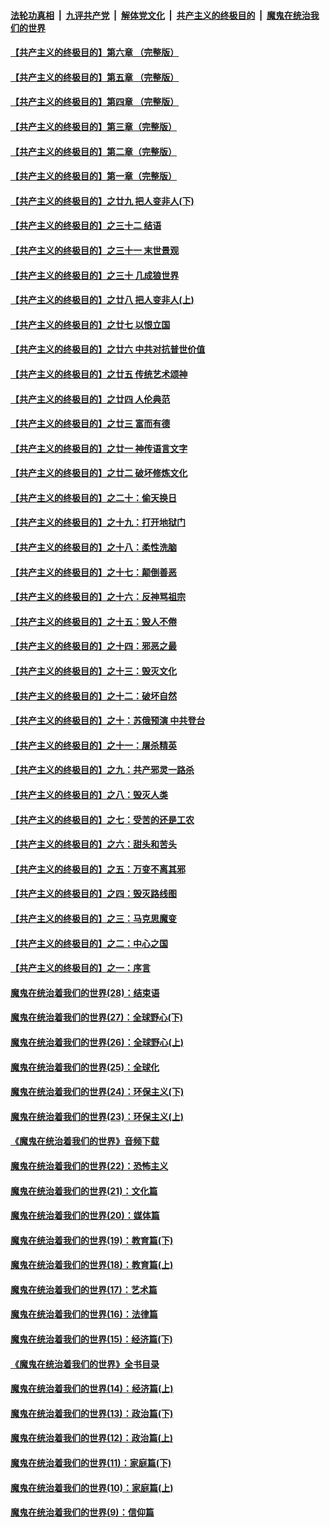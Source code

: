 ####  [法轮功真相](../../../../basic/blob/master/README.md?t=07061631) &nbsp;|&nbsp; [九评共产党](../../../../9ping.md/blob/master/README.md?t=07061631) &nbsp;|&nbsp; [解体党文化](../../../../jtdwh.md/blob/master/README.md?t=07061631)  &nbsp;|&nbsp; [共产主义的终极目的](../../../../gczydzjmd.md/blob/master/README.md?t=07061631) &nbsp;|&nbsp; [魔鬼在统治我们的世界](../../../../mgztzwmdsj.md/blob/master/README.md?t=07061631) 

#### [【共产主义的终极目的】第六章 （完整版）](../pages/nsc422/n11428913.md?t=07061631) 

#### [【共产主义的终极目的】第五章 （完整版）](../pages/nsc422/n11428912.md?t=07061631) 

#### [【共产主义的终极目的】第四章 （完整版）](../pages/nsc422/n11428907.md?t=07061631) 

#### [【共产主义的终极目的】第三章（完整版）](../pages/nsc422/n11428848.md?t=07061631) 

#### [【共产主义的终极目的】第二章（完整版）](../pages/nsc422/n11428831.md?t=07061631) 

#### [【共产主义的终极目的】第一章（完整版）](../pages/nsc422/n11417651.md?t=07061631) 

#### [【共产主义的终极目的】之廿九 把人变非人(下)](../pages/nsc422/n11344140.md?t=07061631) 

#### [【共产主义的终极目的】之三十二 结语](../pages/nsc422/n11360535.md?t=07061631) 

#### [【共产主义的终极目的】之三十一 末世景观](../pages/nsc422/n11351129.md?t=07061631) 

#### [【共产主义的终极目的】之三十 几成狼世界](../pages/nsc422/n11348280.md?t=07061631) 

#### [【共产主义的终极目的】之廿八 把人变非人(上)](../pages/nsc422/n11340492.md?t=07061631) 

#### [【共产主义的终极目的】之廿七 以恨立国](../pages/nsc422/n11336944.md?t=07061631) 

#### [【共产主义的终极目的】之廿六 中共对抗普世价值](../pages/nsc422/n11324785.md?t=07061631) 

#### [【共产主义的终极目的】之廿五 传统艺术颂神](../pages/nsc422/n11296396.md?t=07061631) 

#### [【共产主义的终极目的】之廿四 人伦典范](../pages/nsc422/n11296397.md?t=07061631) 

#### [【共产主义的终极目的】之廿三 富而有德](../pages/nsc422/n11283598.md?t=07061631) 

#### [【共产主义的终极目的】之廿一 神传语言文字](../pages/nsc422/n11263265.md?t=07061631) 

#### [【共产主义的终极目的】之廿二 破坏修炼文化](../pages/nsc422/n11245728.md?t=07061631) 

#### [【共产主义的终极目的】之二十：偷天换日](../pages/nsc422/n11238846.md?t=07061631) 

#### [【共产主义的终极目的】之十九：打开地狱门](../pages/nsc422/n11206376.md?t=07061631) 

#### [【共产主义的终极目的】之十八：柔性洗脑](../pages/nsc422/n11199994.md?t=07061631) 

#### [【共产主义的终极目的】之十七：颠倒善恶](../pages/nsc422/n11179782.md?t=07061631) 

#### [【共产主义的终极目的】之十六：反神骂祖宗](../pages/nsc422/n11166798.md?t=07061631) 

#### [【共产主义的终极目的】之十五：毁人不倦](../pages/nsc422/n11166792.md?t=07061631) 

#### [【共产主义的终极目的】之十四：邪恶之最](../pages/nsc422/n11150249.md?t=07061631) 

#### [【共产主义的终极目的】之十三：毁灭文化](../pages/nsc422/n11135227.md?t=07061631) 

#### [【共产主义的终极目的】之十二：破坏自然](../pages/nsc422/n11135214.md?t=07061631) 

#### [【共产主义的终极目的】之十：苏俄预演 中共登台](../pages/nsc422/n11118424.md?t=07061631) 

#### [【共产主义的终极目的】之十一：屠杀精英](../pages/nsc422/n11118442.md?t=07061631) 

#### [【共产主义的终极目的】之九：共产邪灵一路杀](../pages/nsc422/n11114139.md?t=07061631) 

#### [【共产主义的终极目的】之八：毁灭人类](../pages/nsc422/n11108503.md?t=07061631) 

#### [【共产主义的终极目的】之七：受苦的还是工农](../pages/nsc422/n11101809.md?t=07061631) 

#### [【共产主义的终极目的】之六：甜头和苦头](../pages/nsc422/n11096971.md?t=07061631) 

#### [【共产主义的终极目的】之五：万变不离其邪](../pages/nsc422/n11091285.md?t=07061631) 

#### [【共产主义的终极目的】之四：毁灭路线图](../pages/nsc422/n11086284.md?t=07061631) 

#### [【共产主义的终极目的】之三：马克思魔变](../pages/nsc422/n11061941.md?t=07061631) 

#### [【共产主义的终极目的】之二：中心之国](../pages/nsc422/n11047728.md?t=07061631) 

#### [【共产主义的终极目的】之一：序言](../pages/nsc422/n11086077.md?t=07061631) 

#### [魔鬼在统治着我们的世界(28)：结束语](../pages/nsc422/n10936246.md?t=07061631) 

#### [魔鬼在统治着我们的世界(27)：全球野心(下)](../pages/nsc422/n10928319.md?t=07061631) 

#### [魔鬼在统治着我们的世界(26)：全球野心(上)](../pages/nsc422/n10900318.md?t=07061631) 

#### [魔鬼在统治着我们的世界(25)：全球化](../pages/nsc422/n10788205.md?t=07061631) 

#### [魔鬼在统治着我们的世界(24)：环保主义(下)](../pages/nsc422/n10695307.md?t=07061631) 

#### [魔鬼在统治着我们的世界(23)：环保主义(上)](../pages/nsc422/n10688613.md?t=07061631) 

#### [《魔鬼在统治着我们的世界》音频下载](../pages/nsc422/n10635553.md?t=07061631) 

#### [魔鬼在统治着我们的世界(22)：恐怖主义](../pages/nsc422/n10614727.md?t=07061631) 

#### [魔鬼在统治着我们的世界(21)：文化篇](../pages/nsc422/n10597706.md?t=07061631) 

#### [魔鬼在统治着我们的世界(20)：媒体篇](../pages/nsc422/n10586579.md?t=07061631) 

#### [魔鬼在统治着我们的世界(19)：教育篇(下)](../pages/nsc422/n10564808.md?t=07061631) 

#### [魔鬼在统治着我们的世界(18)：教育篇(上)](../pages/nsc422/n10526970.md?t=07061631) 

#### [魔鬼在统治着我们的世界(17)：艺术篇](../pages/nsc422/n10499093.md?t=07061631) 

#### [魔鬼在统治着我们的世界(16)：法律篇](../pages/nsc422/n10485969.md?t=07061631) 

#### [魔鬼在统治着我们的世界(15)：经济篇(下)](../pages/nsc422/n10469975.md?t=07061631) 

#### [《魔鬼在统治着我们的世界》全书目录](../pages/nsc422/n10464261.md?t=07061631) 

#### [魔鬼在统治着我们的世界(14)：经济篇(上)](../pages/nsc422/n10457370.md?t=07061631) 

#### [魔鬼在统治着我们的世界(13)：政治篇(下)](../pages/nsc422/n10448270.md?t=07061631) 

#### [魔鬼在统治着我们的世界(12)：政治篇(上)](../pages/nsc422/n10444576.md?t=07061631) 

#### [魔鬼在统治着我们的世界(11)：家庭篇(下)](../pages/nsc422/n10440961.md?t=07061631) 

#### [魔鬼在统治着我们的世界(10)：家庭篇(上)](../pages/nsc422/n10435448.md?t=07061631) 

#### [魔鬼在统治着我们的世界(9)：信仰篇](../pages/nsc422/n10432159.md?t=07061631) 

